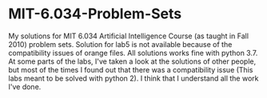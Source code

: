 # MIT-6.034-Problem-Sets
My solutions for MIT 6.034 Artificial Intelligence Course (as taught in Fall 2010) problem sets. Solution for lab5 is not available because of the compatibility issues of orange files. All solutions works fine with python 3.7. At some parts of the labs, I've taken a look at the solutions of other people, but most of the times I found out that there was a compatibility issue (This labs meant to be solved with python 2). I think that I understand all the work I've done.
